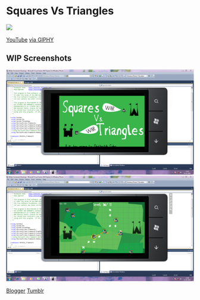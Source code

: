 Squares Vs Triangles
===
[![](https://github.com/Bitsits/Squares-vs-Triangles-Assets/raw/master/Blog/KFW3qGwTzhHBakLC37.gif)][video]

[YouTube][video] [via GIPHY](https://giphy.com/gifs/KFW3qGwTzhHBakLC37)

[video]: https://youtu.be/ZgdzLgq55us

WIP Screenshots
---
![](11-02-2011_1320%20Untitled1.png)
![](11-02-2011_1321%20Untitled2.png)

[Blogger](https://bitsits.blogspot.com/2011/02/squares-vs-triangles-trailer.html)
[Tumblr](https://bitsits.tumblr.com/post/96208860010/squares-vs-triangles-trailer-check-out-the-new)
